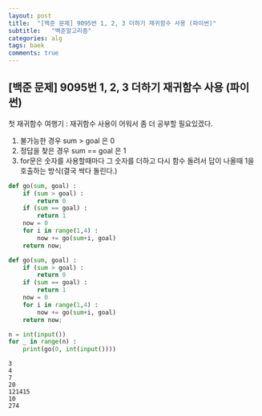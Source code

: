 ```yaml
---
layout: post
title:  "[백준 문제] 9095번 1, 2, 3 더하기 재귀함수 사용 (파이썬)"
subtitle:   "백준알고리즘"
categories: alg
tags: baek
comments: true
---
```


## [백준 문제] 9095번 1, 2, 3 더하기 재귀함수 사용 (파이썬)

첫 재귀함수 여행기
: 재귀함수 사용이 어워서 좀 더 공부할 필요있겠다.

1) 불가능한 경우 sum > goal 은 0  
2) 정답을 찾은 경우 sum == goal 은 1  
3) for문은 숫자를 사용할때마다 그 숫자를 더하고 다시 함수 돌려서 답이 나올때 1을 호출하는 방식(결국 싹다 돌린다.)  


```python
def go(sum, goal) :
    if (sum > goal) :
        return 0
    if (sum == goal) :
        return 1
    now = 0
    for i in range(1,4) :
        now += go(sum+i, goal)
    return now;

```


```python
def go(sum, goal) :
    if (sum > goal) :
        return 0
    if (sum == goal) :
        return 1
    now = 0
    for i in range(1,4) :
        now += go(sum+i, goal)
    return now;

n = int(input())
for _ in range(n) :
    print(go(0, int(input())))
```

    3
    4
    7
    20
    121415
    10
    274
    
